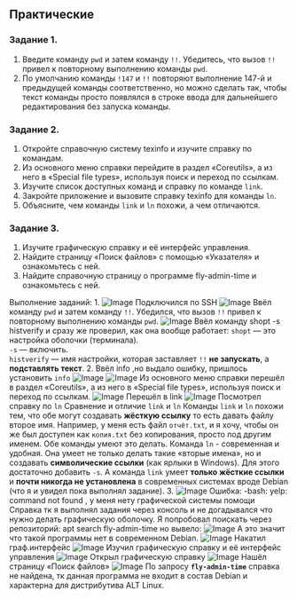 ## Практические 
### Задание 1.

1. Введите команду `pwd` и затем команду `!!`. Убедитесь, что вызов `!!` привел к повторному выполнению команды `pwd`.
2. По умолчанию команды `!147` и `!!` повторяют выполнение 147-й и предыдущей команды соответственно, но можно сделать так, чтобы текст команды просто появлялся в строке ввода для дальнейшего редактирования без запуска команды.
### Задание 2.

1. Откройте справочную систему texinfo и изучите справку по командам.
2. Из основного меню справки перейдите в раздел «Coreutils», а из него в «Special file types», используя поиск и переход по ссылкам.
3. Изучите список доступных команд и справку по команде `link`.
4. Закройте приложение и вызовите справку texinfo для команды `ln`.
5. Объясните, чем команды `link` и `ln` похожи, а чем отличаются.
### Задание 3.

1. Изучите графическую справку и её интерфейс управления.
2. Найдите страницу «Поиск файлов» с помощью «Указателя» и ознакомьтесь с ней.
3. Найдите справочную страницу о программе fly-admin-time и ознакомьтесь с ней.

Выполнение заданий:
1. 
![Image](<https://github.com/Ro1FZ/Test-work-Sedinkin/blob/main/Pasted%20image%2020251005144337.png?raw=true>)
Подключился по SSH
![Image](<https://github.com/Ro1FZ/Test-work-Sedinkin/blob/main/Pasted%20image%2020251005144503.png?raw=true>)
Ввёл команду `pwd` и затем команду `!!`. Убедился, что вызов `!!` привел к повторному выполнению команды `pwd`.
![Image](<https://github.com/Ro1FZ/Test-work-Sedinkin/blob/main/Pasted%20image%2020251005145254.png?raw=true>)
Ввёл команду shopt -s histverify и сразу же проверил, как она вообще работает:
`shopt` — это настройка оболочки (терминала).  
`-s` — включить.  
`histverify` — имя настройки, которая заставляет `!!` **не запускать**, а **подставлять текст**.
2.
Ввёл info ,но выдало ошибку, пришлось установить `info` 
![Image](<https://github.com/Ro1FZ/Test-work-Sedinkin/blob/main/Pasted%20image%2020251005145708.png?raw=true>)
![Image](<https://github.com/Ro1FZ/Test-work-Sedinkin/blob/main/Pasted%20image%2020251005150320.png?raw=true>)
Из основного меню справки перешёл в раздел «Coreutils», а из него в «Special file types», используя поиск и переход по ссылкам.
![Image](<https://github.com/Ro1FZ/Test-work-Sedinkin/blob/main/Pasted%20image%2020251005150438.png?raw=true>)
Перешёл в link
![Image](<https://github.com/Ro1FZ/Test-work-Sedinkin/blob/main/Pasted%20image%2020251005150530.png?raw=true>)
Посмотрел справку по `ln`
Сравнение и отличие `link` и `ln`
Команды `link` и `ln` похожи тем, что обе могут создавать **жёсткую ссылку** то есть давать файлу второе имя. Например, у меня есть файл `отчёт.txt`, и я хочу, чтобы он же был доступен как `копия.txt` без копирования, просто под другим именем. Обе команды умеют это делать.
Команда `ln` - современная и удобная. Она умеет не только делать такие «вторые имена», но и создавать **символические ссылки** (как ярлыки в Windows). Для этого достаточно добавить `-s`.
А команда `link` умеет **только жёсткие ссылки** и **почти никогда не установлена** в современных системах вроде Debian (что я и увидел пока выполнял задание).
3.
![Image](<https://github.com/Ro1FZ/Test-work-Sedinkin/blob/main/Pasted%20image%2020251005151717.png?raw=true>)
Ошибка: -bash: yelp: command not found , у меня нету графической системы помощи Справка тк я выполнял задания через консоль и не догадывался что нужно делать графическую оболочку.
Я попробовал поискать через репозиторий: apt search fly-admin-time но вывело:
![Image](<https://github.com/Ro1FZ/Test-work-Sedinkin/blob/main/Pasted%20image%2020251005152327.png?raw=true>)
А это значит что такой программы нет в современном Debian.
![Image](<https://github.com/Ro1FZ/Test-work-Sedinkin/blob/main/Pasted%20image%2020251005153850.png?raw=true>)
Накатил граф.интерфейс 
![Image](<https://github.com/Ro1FZ/Test-work-Sedinkin/blob/main/Pasted%20image%2020251005154002.png?raw=true>)
Изучил графическую справку и её интерфейс управления
![Image](<https://github.com/Ro1FZ/Test-work-Sedinkin/blob/main/Pasted%20image%2020251005154654.png?raw=true>)
Открыл графическую справку
![Image](<https://github.com/Ro1FZ/Test-work-Sedinkin/blob/main/Pasted%20image%2020251005160120.png?raw=true>)
Нашёл страницу «Поиск файлов»
![Image](<https://github.com/Ro1FZ/Test-work-Sedinkin/blob/main/Pasted%20image%2020251005160417.png?raw=true>)
По запросу **`fly-admin-time`** справка не найдена, тк данная программа не входит в состав Debian и характерна для дистрибутива ALT Linux.
